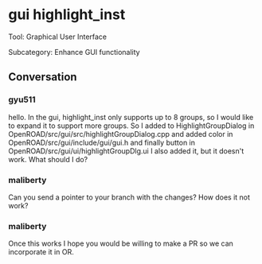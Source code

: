 # gui highlight_inst

Tool: Graphical User Interface

Subcategory: Enhance GUI functionality

## Conversation

### gyu511
hello.
In the gui, highlight_inst only supports up to 8 groups, so I would like to expand it to support more groups.
So I added to HighlightGroupDialog in OpenROAD/src/gui/src/highlightGroupDialog.cpp and added color in OpenROAD/src/gui/include/gui/gui.h and finally button in OpenROAD/src/gui/ui/highlightGroupDlg.ui I also added it, but it doesn't work. What should I do?

### maliberty
Can you send a pointer to your branch with the changes?  How does it not work?

### maliberty
Once this works I hope you would be willing to make a PR so we can incorporate it in OR.

